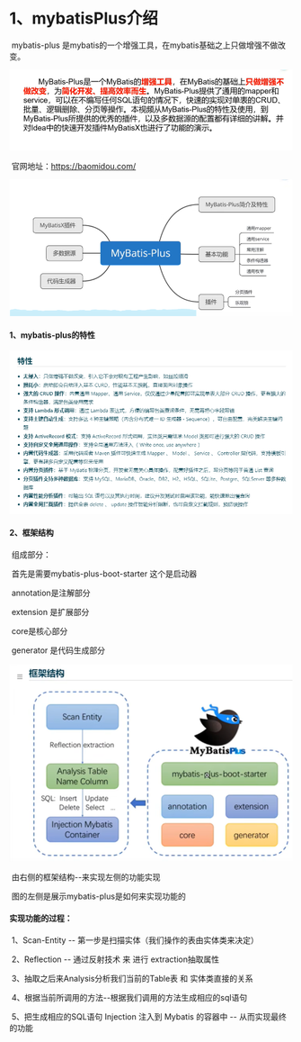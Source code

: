 # 1、mybatisPlus介绍



​				mybatis-plus 是mybatis的一个增强工具，在mybatis基础之上只做增强不做改变。

![1697874653200](../../.vuepress/public/images/1697874653200.png)

​		官网地址：https://baomidou.com/

![1697874766213](../../.vuepress/public/images/1697874766213.png)





#### 1、mybatis-plus的特性



![1697875025874](../../.vuepress/public/images/1697875025874.png)





#### 2、框架结构

​	组成部分：

​			首先是需要mybatis-plus-boot-starter 这个是启动器

​			annotation是注解部分

​			extension 是扩展部分

​			core是核心部分

​			generator 是代码生成部分

![1697875252513](../../.vuepress/public/images/1697875252513.png)



​		由右侧的框架结构--来实现左侧的功能实现

​		图的左侧是展示mybatis-plus是如何来实现功能的

#### 实现功能的过程：

​	1、Scan-Entity -- 第一步是扫描实体（我们操作的表由实体类来决定）

​	2、Reflection -- 通过反射技术 来 进行 extraction抽取属性

​	3、抽取之后来Analysis分析我们当前的Table表 和 实体类直接的关系		

​	4、根据当前所调用的方法--根据我们调用的方法生成相应的sql语句

​	5、把生成相应的SQL语句 Injection 注入到 Mybatis 的容器中 -- 从而实现最终的功能

​	













































































